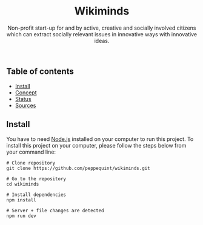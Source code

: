 <div align="center">
	<h1 align='center'>Wikiminds</h1>
<!-- 	<img align='center' src="./public/src/img/screenshot-application.png" width="420" /> -->
</div>
<p align="center">
	Non-profit start-up for and by active, creative and socially involved citizens which can extract socially relevant issues in innovative ways with innovative ideas.
	<br>
<!-- 	<a href="#">Live demo</a> -->
</p>
<br>

## Table of contents

- [Install](#install)
- [Concept](#concept)
- [Status](#status)
- [Sources](#sources)

## Install

You have to need [Node.js](https://nodejs.org/en/download/) installed on your computer to run this project. To install this project on your computer, please follow the steps below from your command line:

```shell
# Clone repository
git clone https://github.com/peppequint/wikiminds.git

# Go to the repository
cd wikiminds

# Install dependencies
npm install

# Server + file changes are detected
npm run dev
```
